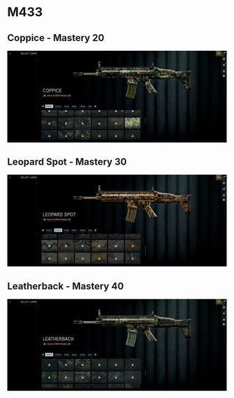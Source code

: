 # M433

## Coppice - Mastery 20
![Coppice](Coppice.jpg)
## Leopard Spot - Mastery 30
![Leopard_Spot](Leopard_Spot.jpg)
## Leatherback - Mastery 40
![Leatherback](Leatherback.jpg)